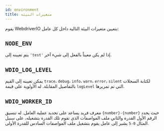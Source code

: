 ```yaml
---
id: environment
title: متغيرات البيئة
---
```


يقوم WebdriverIO بتعيين متغيرات البيئة التالية داخل كل عامل:

## `NODE_ENV`

يتم تعيينه إلى `'test'` إذا لم يكن معيناً بالفعل إلى شيء آخر.

## `WDIO_LOG_LEVEL`

يمكن تعيينه إلى القيم `trace`، `debug`، `info`، `warn`، `error`، `silent` لكتابة السجلات بالتفاصيل المقابلة. له الأولوية على قيمة `logLevel` التي تم تمريرها.

## `WDIO_WORKER_ID`

معرف فريد يساعد على تحديد عملية العامل. له تنسيق `{number}-{number}` حيث يحدد الرقم الأول القدرة والثاني ملف المواصفات الذي تقوم تلك القدرة بتشغيله، على سبيل المثال `0-5` يشير إلى عامل يقوم بتشغيل ملف المواصفات السادس للقدرة الأولى.